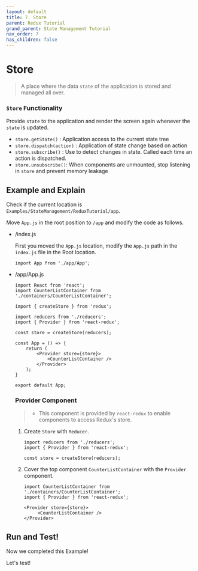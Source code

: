 ```yaml
---
layout: default
title: 7. Store
parent: Redux Tutorial
grand_parent: State Management Tutorial
nav_order: 7
has_children: false
---
```


# Store

> A place where the data `state` of the application is stored and managed all over.

### `Store` Functionality
Provide `state` to the application and render the screen again whenever the `state` is updated.

 - `store.getState()` : Application access to the current state tree
 - `store.dispatch(action)` : Application of state change based on action
 - `store.subscribe()` : Use to detect changes in state. Called each time an action is dispatched.
 - `store.unsubscribe()`: When components are unmounted, stop listening in `store` and prevent memory leakage
		 

## Example and Explain 

Check if the current location is `Examples/StateManagement/ReduxTutorial/app`.

Move `App.js` in the root position to `/app` and modify the code as follows.

- /index.js

    First you moved the `App.js` location, modify the `App.js` path in the `index.js` file in the Root location.
    ```
    import App from './app/App';
    ```

- /app/App.js
    ```
    import React from 'react';
    import CounterListContainer from './containers/CounterListContainer';
    
    import { createStore } from 'redux';
    
    import reducers from './reducers';
    import { Provider } from 'react-redux';
    
    const store = createStore(reducers);
    
    const App = () => {
        return (
            <Provider store={store}>
                <CounterListContainer />
            </Provider>
        );
    }
    
    export default App;
    ```

  ### Provider Component
    > - This component is provided by `react-redux` to enable components to access Redux's store.
    
    1. Create `Store` with `Reducer`.
        ```
        import reducers from './reducers';
        import { Provider } from 'react-redux';
            
        const store = createStore(reducers);
        ```
    
    2. Cover the top component `CounterListContainer` with the `Provider` component.
        ```
        import CounterListContainer from './containers/CounterListContainer';
        import { Provider } from 'react-redux';
        
        <Provider store={store}>
             <CounterListContainer />
        </Provider>
        ```

## Run and Test!

Now we completed this Example! 

Let's test!